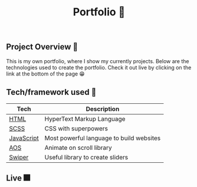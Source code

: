 <h1 align="center">
Portfolio 💼
</h1>

<br />

## Project Overview 🎨

This is my own portfolio, where I show my currently projects. Below are the technologies used to create the portfolio. Check it out live by clicking on the link at the bottom of the page 😁

## Tech/framework used 🧰

| Tech                                     | Description                              |
| ---------------------------------------- | ---------------------------------------- |
| [HTML](https://www.w3.org/html)          | HyperText Markup Language                |
| [SCSS](https://sass-lang.com)            | CSS with superpowers                     |
| [JavaScript](https://www.javascript.com) | Most powerful language to build websites |
| [AOS](https://michalsnik.github.io/aos)  | Animate on scroll library                |
| [Swiper](https://swiperjs.com)           | Useful library to create sliders         |

## Live 🎆
